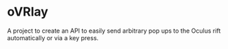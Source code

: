 oVRlay
======

A project to create an API to easily send arbitrary pop ups to the Oculus rift automatically or via a key press.
